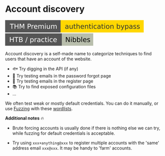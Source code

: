 # Account discovery

[![authenticationbypass](../../../../_badges/thmp/authenticationbypass.svg)](https://tryhackme.com/room/authenticationbypass)
![nibbles](../../../../_badges/htb-p/nibbles.svg)

<div class="row row-cols-lg-2"><div>

Account discovery is a self-made name to categorize techniques to find users that have an account of the website.

* 🐟 Try digging in the API (if any)
* 👀 Try testing emails in the password forgot page
* 🙌 Try testing emails in the register page
* 📚 Try to find exposed configuration files
* ...

We often test weak or mostly default credentials. You can do it manually, or use [Fuzzing](fuzzing.md) with these [wordlists](/cybersecurity/red-team/_knowledge/topics/wordlists.md#accounts).
</div><div>

**Additional notes** 🔥

* Brute forcing accounts is usually done if there is nothing else we can try, while fuzzing for default credentials is acceptable.

* Try using `xxx+anything@xxx` to register multiple accounts with the 'same' address email `xxx@xxx`. It may be handy to 'farm' accounts.
</div></div>